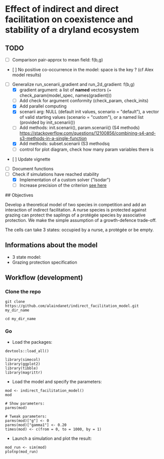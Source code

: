 # Effect of indirect and direct facilitation on coexistence and stability of a dryland ecosystem  

## TODO  

- [ ] Comparison pair-approx to mean field: f(b,g)
- [ ] No positive co-occurrence in the model: space is the key ? (cf Alex model
  results)
- [ ] Generalize run_scenarii_gradient and run_2d_gradient: f(b,g)
    - [x] gradient argument: a list of **named** vectors (+
      check_param(model_spec, names(gradient)))
    - [ ] Add check for argument conformity (check_param, check_inits)
    - [x] Add parallel computing 
    - [x] scenarii arg: NULL (default init values, scenario = "default"), a vector
      of valid starting values (scenario = "custom"), or a named list (provided by init_scenarii())
    - [ ] Add methods: init.scenarii(), param.scenarii() (S4 methods)
      https://stackoverflow.com/questions/12100856/combining-s4-and-s3-methods-in-a-single-function
    - [x] Add methods: subset.scenarii (S3 methodsq
    - [ ] control for plot diagram, check how many param variables there is
- [ ] Update vignette
- [ ] Document functions
- [ ] Check if simulations have reached stability
    - [x] Implementation of a custom solver ("lsodar")
    - [ ] Increase precision of the criterion [see here](https://stackoverflow.com/questions/5802592/dealing-with-very-small-numbers-in-r?rq=1) 

## Objectives

Develop a theoretical model of two species in competition and add an interaction
of indirect facilitation. A nurse species is protected against grazing can protect the saplings of a protégée species by associative protection. We make the simple assumption of a growth-defence trade-off.

The cells can take 3 states: occupied by a nurse, a protégée or be empty.

## Informations about the model

- 3 state model:
- Grazing protection specification

## Workflow (development)

### Clone the repo

```
git clone https://github.com/alaindanet/indirect_facilitation_model.git my_dir_name

cd my_dir_name
```

### Go

- Load the packages:

```
devtools::load_all()

library(simecol)
library(ggplot2)
library(tibble)
library(magrittr)
```

- Load the model and specify the parameters:

```
mod <- indirect_facilitation_model()
mod

# Show parameters:
parms(mod)

# Tweak parameters:
parms(mod)["g"] <- 0
parms(mod)["gamma1"] <- 0.20
times(mod) <- c(from = 0, to = 1000, by = 1)
```

- Launch a simulation and plot the result:

```
mod_run <- sim(mod)
plotnp(mod_run)
```

